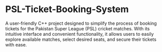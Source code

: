 # PSL-Ticket-Booking-System
A user-friendly C++ project designed to simplify the process of booking tickets for the  Pakistan Super League (PSL) cricket matches. With its intuitive interface and convenient functionality, it allows users to easily explore available matches, select desired seats, and secure their tickets with ease.
